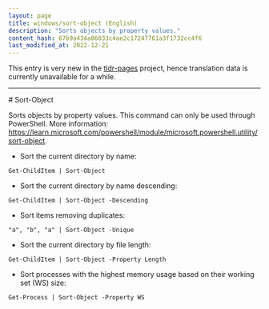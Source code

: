 ```yaml
---
layout: page
title: windows/sort-object (English)
description: "Sorts objects by property values."
content_hash: 67b9a434a86833c4ae2c17247761a3f1732cc4f6
last_modified_at: 2022-12-21
---
```


This entry is very new in the [tldr-pages](https://github.com/tldr-pages/tldr) project, hence translation data is currently unavailable for a while.

<hr># Sort-Object

Sorts objects by property values.
This command can only be used through PowerShell.
More information: <https://learn.microsoft.com/powershell/module/microsoft.powershell.utility/sort-object>.

- Sort the current directory by name:

`Get-ChildItem | Sort-Object`

- Sort the current directory by name descending:

`Get-ChildItem | Sort-Object -Descending`

- Sort items removing duplicates:

`"a", "b", "a" | Sort-Object -Unique`

- Sort the current directory by file length:

`Get-ChildItem | Sort-Object -Property Length`

- Sort processes with the highest memory usage based on their working set (WS) size:

`Get-Process | Sort-Object -Property WS`
